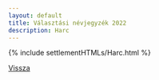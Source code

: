 ```yaml
---
layout: default
title: Választási névjegyzék 2022
description: Harc
---
```


{% include settlementHTMLs/Harc.html %}

[Vissza](./)